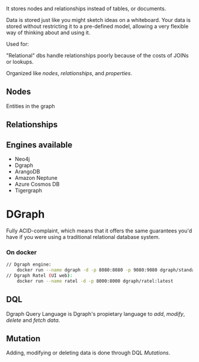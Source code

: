 It stores nodes and relationships instead of tables, or documents.

Data is stored just like you might sketch ideas on a whiteboard. Your data is stored without restricting it to a pre-defined model, allowing a very flexible way of thinking about and using it.

Used for:

"Relational" dbs handle relationships poorly because of the costs of JOINs or lookups.

Organized like *nodes*, *relationships*, and *properties*.

## Nodes
Entities in the graph
## Relationships

## Engines available
- Neo4j
- Dgraph
- ArangoDB
- Amazon Neptune
- Azure Cosmos DB
- Tigergraph

# DGraph
Fully ACID-complaint, which means that it offers the same guarantees you'd have if you were using a traditional relational database system.
### On docker
```bash
// Dgraph engine:
	docker run --name dgraph -d -p 8080:8080 -p 9080:9080 dgraph/standalone:latest
// Dgraph Ratel (UI web):
	docker run --name ratel -d -p 8000:8000 dgraph/ratel:latest

```

## DQL
Dgraph Query Language is Dgraph's propietary language to *add*, *modify*, *delete* and *fetch data*.

## Mutation
Adding, modifying or deleting data is done through DQL *Mutations*.